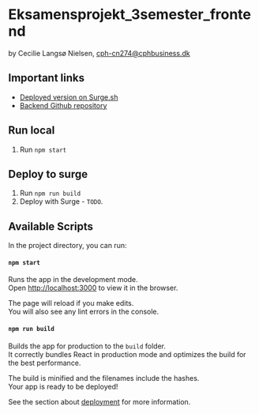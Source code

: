 # Eksamensprojekt_3semester_frontend
by Cecilie Langsø Nielsen, cph-cn274@cphbusiness.dk

## Important links
- [Deployed version on Surge.sh](https://bycecilie.surge.sh)
- [Backend Github repository](https://github.com/CecilieLNielsen/Eksamensprojekt_3semester_backend)

## Run local
1. Run `npm start`

## Deploy to surge
1. Run `npm run build`
2. Deploy with Surge - `TODO`. 

## Available Scripts

In the project directory, you can run:

#### `npm start`

Runs the app in the development mode.\
Open [http://localhost:3000](http://localhost:3000) to view it in the browser.

The page will reload if you make edits.\
You will also see any lint errors in the console.

#### `npm run build`

Builds the app for production to the `build` folder.\
It correctly bundles React in production mode and optimizes the build for the best performance.

The build is minified and the filenames include the hashes.\
Your app is ready to be deployed!

See the section about [deployment](https://facebook.github.io/create-react-app/docs/deployment) for more information.
